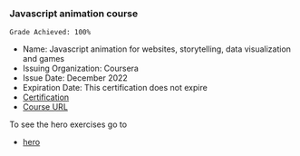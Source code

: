 ### Javascript animation course

`Grade Achieved: 100%`

- Name: Javascript animation for websites, storytelling, data visualization and games
- Issuing Organization: Coursera
- Issue Date: December 2022
- Expiration Date: This certification does not expire
- [Certification](https://www.coursera.org/account/accomplishments/certificate/ERJNN6KNE8AS)
- [Course URL](https://www.coursera.org/projects/javascript-animation)

To see the hero exercises go to

- [hero](https://leonadorivaldo.github.io/animation/hero/index.html)

